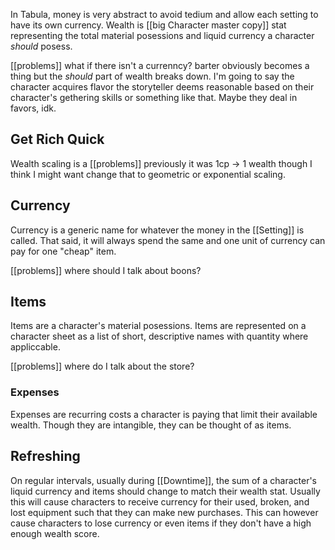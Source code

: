 In Tabula, money is very abstract to avoid tedium and allow each setting to have its own currency. Wealth is [[big Character master copy]] stat representing the total material posessions and liquid currency a character *should* posess.

[[problems]] what if there isn't a currenncy? barter obviously becomes a thing but the *should* part of wealth breaks down. I'm going to say the character acquires flavor the storyteller deems reasonable based on their character's gethering skills or something like that. Maybe they deal in favors, idk.

## Get Rich Quick
Wealth scaling is a [[problems]] previously it was 1cp -> 1 wealth though I think I might want change that to geometric or exponential scaling.

## Currency
Currency is a generic name for whatever the money in the [[Setting]] is called. That said, it will  always spend the same and one unit of currency can pay for one "cheap" item.

[[problems]] where should I talk about boons?

## Items
Items are a character's material posessions. Items are represented on a character sheet as a list of short, descriptive names with quantity where appliccable.

[[problems]] where do I talk about the store?

### Expenses
Expenses are recurring costs a character is paying that limit their available wealth. Though they are intangible, they can be thought of as items.

## Refreshing
On regular intervals, usually during [[Downtime]], the sum of a character's liquid currency and items should change to match their wealth stat. Usually this will cause characters to receive currency for their used, broken, and lost equipment such that they can make new purchases. This can however cause characters to lose currency or even items if they don't have a high enough wealth score.